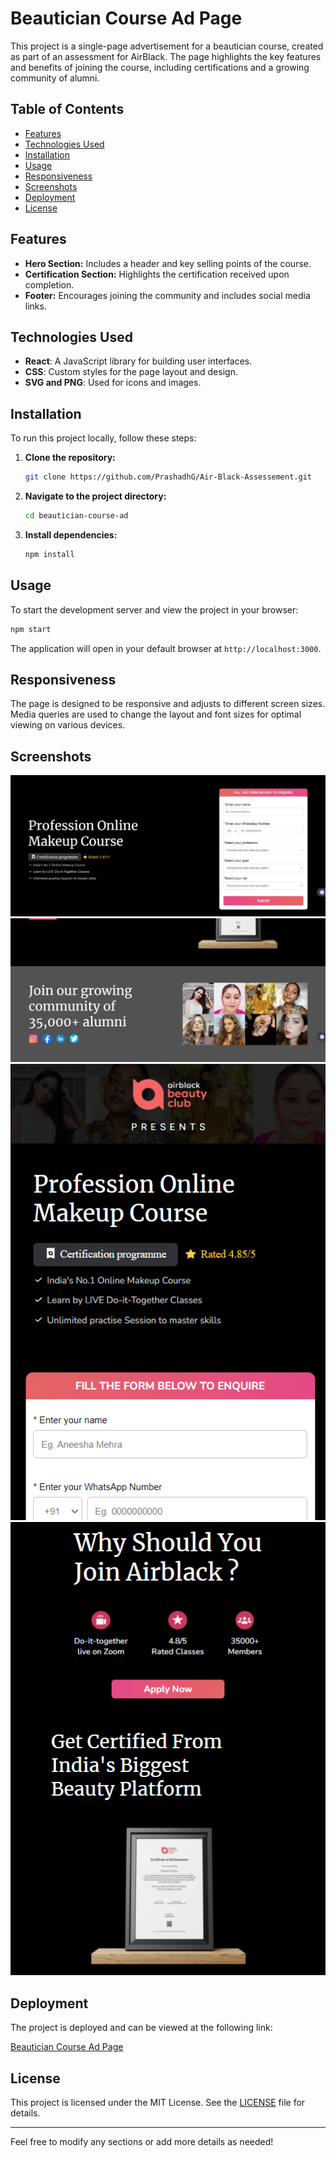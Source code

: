 

# Beautician Course Ad Page

This project is a single-page advertisement for a beautician course, created as part of an assessment for AirBlack. The page highlights the key features and benefits of joining the course, including certifications and a growing community of alumni.

## Table of Contents

- [Features](#features)
- [Technologies Used](#technologies-used)
- [Installation](#installation)
- [Usage](#usage)
- [Responsiveness](#responsiveness)
- [Screenshots](#screenshots)
- [Deployment](#deployment)
- [License](#license)

## Features

- **Hero Section:** Includes a header and key selling points of the course.
- **Certification Section:** Highlights the certification received upon completion.
- **Footer:** Encourages joining the community and includes social media links.

## Technologies Used

- **React**: A JavaScript library for building user interfaces.
- **CSS**: Custom styles for the page layout and design.
- **SVG and PNG**: Used for icons and images.

## Installation

To run this project locally, follow these steps:

1. **Clone the repository:**
   ```bash
   git clone https://github.com/PrashadhG/Air-Black-Assessement.git
   ```
2. **Navigate to the project directory:**
   ```bash
   cd beautician-course-ad
   ```
3. **Install dependencies:**
   ```bash
   npm install
   ```

## Usage

To start the development server and view the project in your browser:

```bash
npm start
```

The application will open in your default browser at `http://localhost:3000`.

## Responsiveness

The page is designed to be responsive and adjusts to different screen sizes. Media queries are used to change the layout and font sizes for optimal viewing on various devices.

## Screenshots

![Form Section](./src/assets/ScreenShot/image1.png)
![Footer](./src/assets/ScreenShot/image2.png)
![Mobile View](./src/assets/ScreenShot/image3.png)
![Mobile View](./src/assets/ScreenShot/image4.png)




## Deployment

The project is deployed and can be viewed at the following link:

[Beautician Course Ad Page](https://air-black-assessement.vercel.app/)

## License

This project is licensed under the MIT License. See the [LICENSE](LICENSE) file for details.

---

Feel free to modify any sections or add more details as needed!

